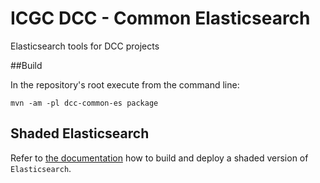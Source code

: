 # ICGC DCC - Common Elasticsearch

Elasticsearch tools for DCC projects

##Build

In the repository's root execute from the command line:

```shell
mvn -am -pl dcc-common-es package
```

## Shaded Elasticsearch

Refer to [the documentation](src/main/poms/elasticsearch/README.md) how to build and deploy a shaded version of `Elasticsearch`.

